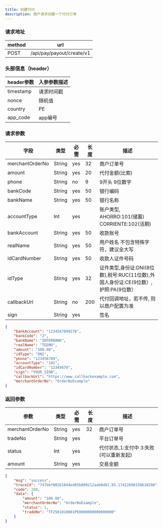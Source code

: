 ```yaml
---
title: 创建代付
description: 商户请求创建一个代付订单
---
```


### 请求地址

| method | url                       |
| ------ | ------------------------- |
| POST   | /api/pay/payout/create/v1 |

### 头部信息（header）

| header参数                  | 入参参数描述 |
|---------------------------|--------|
| timestamp                 | 请求时间戳  |
| nonce                     | 随机值    |
| country                   | PE |
| app_code                  | app编号  |

### 请求参数

| 字段              | 类型   | 必需  | 长度  | 描述                                                       |
|-----------------| ------ |-----|-----|----------------------------------------------------------|
| merchantOrderNo | String | yes | 32  | 商户订单号                                                    |
| amount          | String | yes | 20  | 代付金额(比索)                                                 |
| phone           | String |  no | 9   | 9开头 9位数字                                                 |
| bankCode        | String | yes | 50  | 银行编码                                                     |
| bankName        | String | yes | 50  | 银行名称                                                     |
| accountType     | Int    | yes |     | 账户类型, AHORRO:101(储蓄) CORRIENTE:102(活期)          |
| bankAccount     | String | yes | 50  | 收款账号                                                     |
| realName        | String | yes | 50  | 用户姓名 不包含特殊字符，建议全大写                                       |
| idCardNumber    | String | yes | 50  | 收款人证件号码                                                  |
| idType          | Stirng | yes | 32  | 证件类型,身份证:DNI(8位数),税号:RUC(11位数),外国人身份证:CE(9位数）, 护照:PA(9位数） |
| callbackUrl     | String | no  | 200 | 代付回调地址，若不传, 则以商户配置为准                                     |
| sign            | String | yes |     | 签名                                                       |

```json title=请求示例
{
    "bankAccount": "1234567899276",
    "bankCode": "2",
    "bankName": "INTERBANK",
    "realName": "TEEMO",
    "amount": "100.00",
    "idType": "DNI",
    "phone": "123456789",
    "accountType": "101",
    "idCardNumber": "12345678",
    "sign": "YOUR_SIGN",
    "callbackUrl": "https://www.callbackexample.com",
    "merchantOrderNo": "OrderNoExample"
}

```

### 返回参数

| 参数            | 类型   | 必需 | 长度 | 描述                          |
| --------------- | ------ | ---- | ---- | ----------------------------- |
| merchantOrderNo | String | yes  | 32   | 商户订单号                    |
| tradeNo         | String | yes  |      | 平台订单号                    |
| status          | Int | yes  |      | 代付状态,1:支付中 3:失败(可以重新发起) |
| amount          | String | yes  |      | 交易金额                      |

```json title=返回示例
{
    "msg": "success",
    "traceId": "747bbf80261844ed85b809212aab0d81.85.17422898158610298",
    "code": 200,
    "data": {
        "amount": "100.00",
        "merchantOrderNo": "OrderNoExample",
        "status": 1,
        "tradeNo": "TF2501010001PE0000000000000000"
    }
}
```
